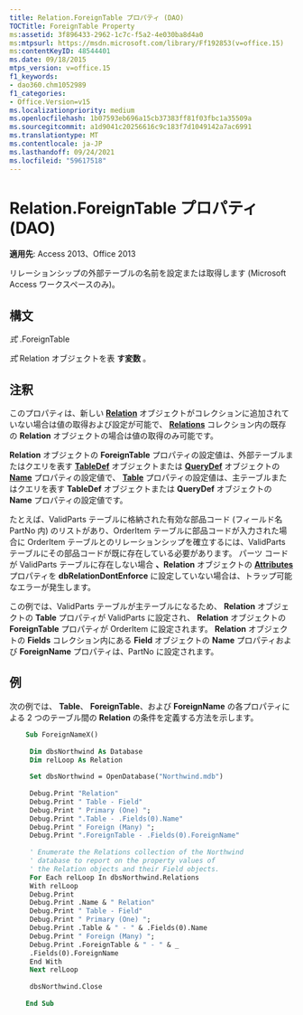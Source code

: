 ```yaml
---
title: Relation.ForeignTable プロパティ (DAO)
TOCTitle: ForeignTable Property
ms:assetid: 3f896433-2962-1c7c-f5a2-4e030ba8d4a0
ms:mtpsurl: https://msdn.microsoft.com/library/Ff192853(v=office.15)
ms:contentKeyID: 48544401
ms.date: 09/18/2015
mtps_version: v=office.15
f1_keywords:
- dao360.chm1052989
f1_categories:
- Office.Version=v15
ms.localizationpriority: medium
ms.openlocfilehash: 1b07593eb696a15cb37383ff81f03fbc1a35509a
ms.sourcegitcommit: a1d9041c20256616c9c183f7d1049142a7ac6991
ms.translationtype: MT
ms.contentlocale: ja-JP
ms.lasthandoff: 09/24/2021
ms.locfileid: "59617518"
---
```

# <a name="relationforeigntable-property-dao"></a>Relation.ForeignTable プロパティ (DAO)


**適用先**: Access 2013、Office 2013

リレーションシップの外部テーブルの名前を設定または取得します (Microsoft Access ワークスペースのみ)。

## <a name="syntax"></a>構文

*式* .ForeignTable

*式* Relation オブジェクトを表 **す変数** 。

## <a name="remarks"></a>注釈

このプロパティは、新しい **[Relation](relation-object-dao.md)** オブジェクトがコレクションに追加されていない場合は値の取得および設定が可能で、 [**Relations**](relations-collection-dao.md) コレクション内の既存の **Relation** オブジェクトの場合は値の取得のみ可能です。

**Relation** オブジェクトの **ForeignTable** プロパティの設定値は、外部テーブルまたはクエリを表す **[TableDef](connection-name-property-dao.md)** オブジェクトまたは **[QueryDef](tabledef-object-dao.md)** オブジェクトの **[Name](querydef-object-dao.md)** プロパティの設定値で、 **[Table](relation-table-property-dao.md)** プロパティの設定値は、主テーブルまたはクエリを表す **TableDef** オブジェクトまたは **QueryDef** オブジェクトの **Name** プロパティの設定値です。

たとえば、ValidParts テーブルに格納された有効な部品コード (フィールド名 PartNo 内) のリストがあり、OrderItem テーブルに部品コードが入力された場合に OrderItem テーブルとのリレーションシップを確立するには、ValidParts テーブルにその部品コードが既に存在している必要があります。 パーツ コードが ValidParts テーブルに存在しない場合 **、Relation** オブジェクトの **[Attributes](field-attributes-property-dao.md)** プロパティを **dbRelationDontEnforce** に設定していない場合は、トラップ可能なエラーが発生します。

この例では、ValidParts テーブルが主テーブルになるため、 **Relation** オブジェクトの **Table** プロパティが ValidParts に設定され、 **Relation** オブジェクトの **ForeignTable** プロパティが OrderItem に設定されます。 **Relation** オブジェクトの **Fields** コレクション内にある **Field** オブジェクトの **Name** プロパティおよび **ForeignName** プロパティは、PartNo に設定されます。

## <a name="example"></a>例

次の例では、 **Table**、 **ForeignTable**、および **ForeignName** の各プロパティによる 2 つのテーブル間の **Relation** の条件を定義する方法を示します。

```vb 
    Sub ForeignNameX() 
     
     Dim dbsNorthwind As Database 
     Dim relLoop As Relation 
     
     Set dbsNorthwind = OpenDatabase("Northwind.mdb") 
     
     Debug.Print "Relation" 
     Debug.Print " Table - Field" 
     Debug.Print " Primary (One) "; 
     Debug.Print ".Table - .Fields(0).Name" 
     Debug.Print " Foreign (Many) "; 
     Debug.Print ".ForeignTable - .Fields(0).ForeignName" 
     
     ' Enumerate the Relations collection of the Northwind 
     ' database to report on the property values of 
     ' the Relation objects and their Field objects. 
     For Each relLoop In dbsNorthwind.Relations 
     With relLoop 
     Debug.Print 
     Debug.Print .Name & " Relation" 
     Debug.Print " Table - Field" 
     Debug.Print " Primary (One) "; 
     Debug.Print .Table & " - " & .Fields(0).Name 
     Debug.Print " Foreign (Many) "; 
     Debug.Print .ForeignTable & " - " & _ 
     .Fields(0).ForeignName 
     End With 
     Next relLoop 
     
     dbsNorthwind.Close 
     
    End Sub
```

